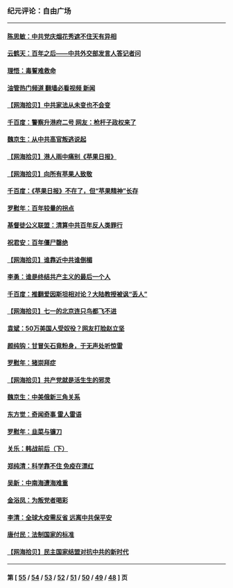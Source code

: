 ### 纪元评论：自由广场
---
#### [陈思敏：中共党庆烟花秀遮不住天有异相](../../pages/nsc993/n13052020.md?06290330) 
#### [云鹤天：百年之后——中共外交部发言人答记者问](../../pages/nsc993/n13051604.md?06290330) 
#### [理悟：毒誓难救命](../../pages/nsc993/n13051601.md?06290330) 
#### [油管热门频道 翻墙必看视频 新闻](ok?06290330)
#### [【网海拾贝】中共家法从未变也不会变](../../pages/nsc993/n13050366.md?06290330) 
#### [千百度：警察升港府二号 网友：枪杆子政权来了](../../pages/nsc993/n13050261.md?06290330) 
#### [魏京生：从中共高官叛逃说起](../../pages/nsc993/n13048997.md?06290330) 
#### [【网海拾贝】港人雨中痛别《苹果日报》](../../pages/nsc993/n13048941.md?06290330) 
#### [【网海拾贝】向所有苹果人致敬](../../pages/nsc993/n13046795.md?06290330) 
#### [千百度：《苹果日报》不在了，但“苹果精神”长存](../../pages/nsc993/n13046703.md?06290330) 
#### [罗慰年：百年较量的拐点](../../pages/nsc993/n13046542.md?06290330) 
#### [基督徒公义联盟：清算中共百年反人类罪行](../../pages/nsc993/n13046499.md?06290330) 
#### [祝君安：百年僵尸罄绝](../../pages/nsc993/n13045595.md?06290330) 
#### [【网海拾贝】谁靠近中共谁倒楣](../../pages/nsc993/n13044667.md?06290330) 
#### [李勇：谁是终结共产主义的最后一个人](../../pages/nsc993/n13044397.md?06290330) 
#### [千百度：推翻爱因斯坦相对论？大陆教授被讽“丢人”](../../pages/nsc993/n13043908.md?06290330) 
#### [【网海拾贝】七一的北京连只鸟都飞不进](../../pages/nsc993/n13041377.md?06290330) 
#### [袁斌：50万美国人受奴役？网友打脸赵立坚](../../pages/nsc993/n13041330.md?06290330) 
#### [颜纯钩：甘冒矢石竟粉身，于无声处听惊雷](../../pages/nsc993/n13041140.md?06290330) 
#### [罗慰年：猪崇拜症](../../pages/nsc993/n13041071.md?06290330) 
#### [【网海拾贝】共产党就是活生生的邪灵](../../pages/nsc993/n13036627.md?06290330) 
#### [魏京生：中美俄新三角关系](../../pages/nsc993/n13035986.md?06290330) 
#### [东方觉：奇闻奇事 雷人雷语](../../pages/nsc993/n13035878.md?06290330) 
#### [罗慰年：韭菜与镰刀](../../pages/nsc993/n13034374.md?06290330) 
#### [关乐：韩战前后（下）](../../pages/nsc993/n13034113.md?06290330) 
#### [郑纯清：科学靠不住 免疫在漂红](../../pages/nsc993/n13034093.md?06290330) 
#### [吴新：中南海遭海难重](../../pages/nsc993/n13034084.md?06290330) 
#### [金浴凤：为叛党者喝彩](../../pages/nsc993/n13034058.md?06290330) 
#### [李清：全球大疫需反省 远离中共保平安](../../pages/nsc993/n13033784.md?06290330) 
#### [唐付民：法制国家的标准](../../pages/nsc993/n13032944.md?06290330) 
#### [【网海拾贝】民主国家结盟对抗中共的新时代](../../pages/nsc993/n13031717.md?06290330) 

---
#### 第 [ [55](./55.md?06290330) / [54](./54.md?06290330) / [53](./53.md?06290330) / [52](./52.md?06290330) / [51](./51.md?06290330) / [50](./50.md?06290330) / [49](./49.md?06290330) / [48](./48.md?06290330) ] 页
